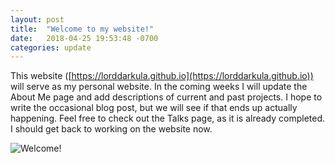 ```yaml
---
layout: post
title:  "Welcome to my website!"
date:   2018-04-25 19:53:48 -0700
categories: update
---
```


This website ([https://lorddarkula.github.io](https://lorddarkula.github.io)) will serve as my personal website.
In the coming weeks I will update the About Me page and add descriptions
of current and past projects. I hope to write the occasional blog post, but we will see
if that ends up actually happening. Feel free to check out the Talks page, as it is already completed.
I should get back to working on the website now.

![Welcome!](https://media.giphy.com/media/xUPGGDNsLvqsBOhuU0/giphy.gif)
